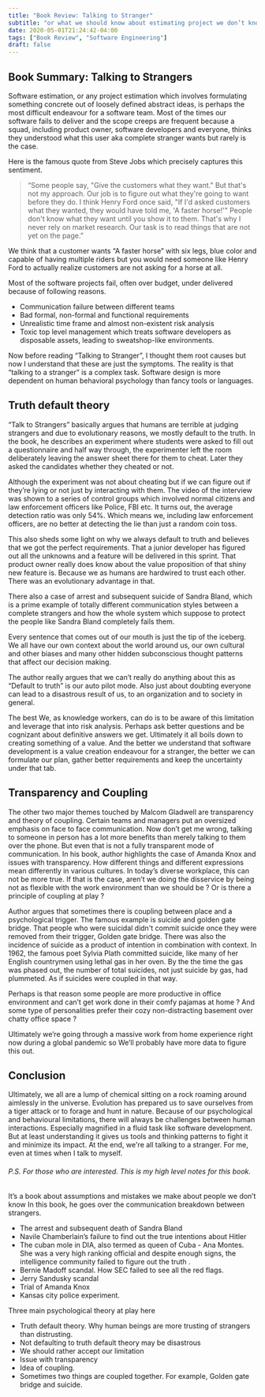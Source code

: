 ```yaml
---
title: "Book Review: Talking to Stranger"
subtitle: "or what we should know about estimating project we don’t know"
date: 2020-05-01T21:24:42-04:00
tags: ["Book Review", "Software Engineering"]
draft: false
---
```


## Book Summary: Talking to Strangers

Software estimation, or any project estimation which involves formulating something concrete out of loosely defined abstract ideas, is perhaps the most difficult endeavour for a software team. Most of the times our software fails to deliver and the scope creeps are frequent because a squad, including product owner, software developers and everyone, thinks they understood what this user aka complete stranger wants but rarely is the case.

Here is the famous quote from Steve Jobs which precisely captures this sentiment.  

> “Some people say, "Give the customers what they want." But that's not my approach. Our job is to figure out what they're going to want before they do. I think Henry Ford once said, "If I'd asked customers what they wanted, they would have told me, 'A faster horse!'" People don't know what they want until you show it to them. That's why I never rely on market research. Our task is to read things that are not yet on the page.”

We think that a customer wants “A faster horse” with six legs, blue color and capable of having multiple riders but you would need someone like Henry Ford to actually realize customers are not asking for a horse at all.

Most of the software projects fail, often over budget, under delivered because of following reasons.

* Communication failure between different teams
* Bad formal, non-formal and functional requirements
* Unrealistic time frame and almost non-existent risk analysis 
* Toxic top level management which treats software developers as disposable assets, leading to sweatshop-like environments.  

Now before reading “Talking to Stranger”, I thought them root causes but now I understand that these are just the symptoms. The reality is that “talking to a stranger” is a complex task. Software design is more dependent on human behavioral psychology than  fancy tools or languages. 


## Truth default theory

“Talk to Strangers” basically argues that humans are terrible at judging strangers and due to evolutionary reasons, we mostly default to the truth. In the book, he describes an experiment where students were asked to fill out a questionnaire and half way through, the experimenter left the room deliberately leaving the answer sheet there for them to cheat. Later they asked the candidates whether they cheated or not. 

Although the experiment was not about cheating but if we can figure out if they’re lying or not just by interacting with them. The video of the interview was shown to a series of control groups which involved normal citizens and law enforcement officers like Police, FBI etc. It turns out, the average detection ratio was only 54%. Which means we, including law enforcement officers, are no better at detecting the lie than just a random coin toss. 

This also sheds some light on why we always default to truth and believes that we got the perfect requirements. That a junior developer has figured out all the unknowns and a feature will be delivered in this sprint. That product owner really does know about the value proposition of that shiny new feature is. Because we as humans are hardwired to trust each other. There was an evolutionary advantage in that. 

There also a case of arrest and subsequent suicide of Sandra Bland, which is a prime example of totally different communication styles between a complete strangers and how the whole system which suppose to protect the people like Sandra Bland completely fails them. 

Every sentence that comes out of our mouth is just the tip of the iceberg. We all have our own context about the world around us, our own cultural and other biases and many other hidden subconscious thought patterns that affect our decision making. 

The author really argues that we can’t really do anything about this as “Default to truth” is our auto pilot mode. Also just about doubting everyone can lead to a disastrous result of us, to an organization and to society in general.  

The best We, as knowledge workers, can do is to be aware of this limitation and leverage that into risk analysis. Perhaps ask better questions and be cognizant about definitive answers we get. Ultimately it all boils down to creating something of a value. And the better we understand that software development is a value creation endeavour for a stranger, the better we can formulate our plan, gather better requirements and keep the uncertainty under that tab. 

## Transparency and Coupling 

The other two major themes touched by Malcom Gladwell are transparency and theory of coupling. Certain teams and managers put an oversized emphasis on face to face communication. Now don’t get me wrong, talking to someone in person has a lot more benefits than merely talking to them over the phone. But even that is not a fully transparent mode of communication. In his book, author highlights the case of Amanda Knox and issues with transparency. How different things and different expressions mean differently in various cultures. In today’s diverse workplace, this can not be more true. If that is the case, aren’t we doing the disservice by being not as flexible with the work environment than we should be ?  Or is there a principle of coupling at play ? 


Author argues that sometimes there is coupling between place and a psychological trigger. The famous example is suicide and golden gate bridge. That people who were suicidal didn't commit suicide once they were removed from their trigger, Golden gate bridge. There was also the incidence of suicide as a product of intention in combination with context. In 1962, the famous poet Sylvia Plath committed suicide, like many of her English countrymen using lethal gas in her oven. By the the time the gas was phased out, the number of total suicides, not just suicide by gas, had plummeted. As if suicides were coupled in that way.  

Perhaps is that reason some people are more productive in office environment and can’t get work done in their comfy pajamas at home ? And some type of personalities prefer their cozy non-distracting basement over chatty office space ?

Ultimately we’re going through a massive work from home experience right now during a global pandemic so We’ll probably have more data to figure this out. 

## Conclusion

Ultimately, we all are a lump of chemical sitting on a rock roaming around aimlessly in the universe. Evolution has prepared us to save ourselves from a tiger attack or to forage and hunt in nature. Because of our psychological and behavioural limitations, there will always be challenges between human interactions. Especially magnified in a fluid task like software development. But at least understanding it gives us tools and thinking patterns to fight it and minimize its impact. At the end, we're all talking to a stranger. For me, even at times when I talk to myself.

###### P.S. For those who are interested. This is my high level notes for this book. 

It’s a book about assumptions and mistakes we make about people we don’t know 
In this book, he goes over the communication breakdown between strangers.
* The arrest and subsequent death of Sandra Bland
* Navile Chamberlain’s failure to find out the true intentions about Hitler
* The cuban mole in DIA, also termed as queen of Cuba - Ana Montes. She was a very high ranking official and despite enough signs, the intelligence community failed to figure out the truth .
* Bernie Madoff scandal. How SEC failed to see all the red flags.
* Jerry Sandusky scandal
* Trial of Amanda Knox
* Kansas city police experiment.

Three main psychological theory at play here

* Truth default theory. Why human beings are more trusting of strangers than distrusting. 
 * Not defaulting to truth default theory may be disastrous 
 * We should rather accept our limitation 
* Issue with transparency 
* Idea of coupling. 
 * Sometimes two things are coupled together. For example, Golden gate bridge and suicide. 
